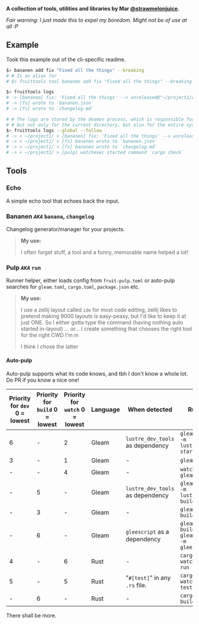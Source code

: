 

**A collection of tools, utilities and libraries by Mar [@strawmelonjuice](https://github.com/strawmelonjuice).**

_Fair warning: I just made this to expel my boredom.
Might not be of use at all :P_

## Example

Took this example out of the cli-specific readme.

```sh
$> bananen add fix "Fixed all the things" --breaking
# # Is an alias for
# $> fruittools tool bananen add fix "Fixed all the things" --breaking

$> fruittools logs
# -> [bananen] fix: 'Fixed all the things' --> unreleased@"~/project1/changelog.md"
# -> [fs] wrote to `bananen.json`
# -> [fs] wrote to `changelog.md`

# # The logs are stored by the deamon process, which is responsible for managing the fruittools services.
# # but not only for the current directory, but also for the entire system.
$> fruittools logs --global --follow
# -> < ~/project1/ > [bananen] fix: 'Fixed all the things' --> unreleased@"~/project1/changelog.md"
# -> < ~/project1/ > [fs] bananen wrote to `bananen.json`
# -> < ~/project1/ > [fs] bananen wrote to `changelog.md`
# -> < ~/project2/ > [pulp] watchexec started command `cargo check`
```

## Tools

### Echo

A simple echo tool that echoes back the input.

### Bananen _**`AKA`**_ `banana`, `changelog`

Changelog generator/manager for your projects.

> **My use:**
>
> I often forget stuff, a tool and a
> funny, memorable name helped a lot!

### Pulp _**`AKA`**_ `run`

Runner helper, either loads config from `fruit-pulp.toml` or auto-pulp searches for `gleam.toml`, `cargo.toml`, `package.json` etc.

> **My use:**
>
> I use a zellij layout called `ide` for
> most code editing, zellij likes to pretend
> making 9000 layouts is easy-peasy, but
> I'd like to keep it at just ONE.
> So I either gotta type the command
> (having nothing auto started in-layout)
> ... or... I create something that chooses
> the right tool for the right CWD I'm in
>
> I think I chose the latter

#### Auto-pulp

Auto-pulp supports what its code knows, and tbh I don't know a whole lot. Do PR if you know a nice one!

| Priority for `dev` 0 = lowest | Priority for `build` 0 = lowest | Priority for `watch` 0 = lowest | Language | When detected                    | Runs                                   | Manifest     |
|-------------------------------|---------------------------------|---------------------------------|----------|----------------------------------|----------------------------------------|--------------|
| 6                             | -                               | 2                               | Gleam    | `lustre_dev_tools` as dependency | `gleam run -m  lustre/dev start`       | `gleam.toml` |
| 3                             | -                               | 1                               | Gleam    | -                                | `gleam run`                            | `gleam.toml` |
| -                             | -                               | 4                               | Gleam    | -                                | `watchexec gleam run`                  | `gleam.toml` |
| -                             | 5                               | -                               | Gleam    | `lustre_dev_tools` as dependency | `gleam run -m lustre/dev build`        | `gleam.toml` |
| -                             | 3                               | -                               | Gleam    | -                                | `gleam build`                          | `gleam.toml` |
| -                             | 6                               | -                               | Gleam    | `gleescript` as a dependency     | `gleam build; gleam run -m gleescript` | `gleam.toml` |
| 4                             | -                               | 6                               | Rust     | -                                | `cargo watch -x run`                   | `cargo.toml` |
| 5                             | -                               | 5                               | Rust     | "`#[test]`" in any `.rs` file.   | `cargo watch -x test`                  | `cargo.toml` |
| -                             | 6                               | -                               | Rust     | -                                | `cargo build`                          | `cargo.toml` |



There shall be more.
